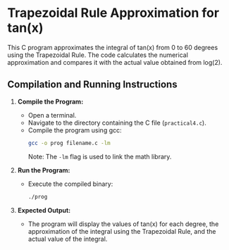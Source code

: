 # Trapezoidal Rule Approximation for tan(x)

This C program approximates the integral of tan(x) from 0 to 60 degrees using the Trapezoidal Rule. The code calculates the numerical approximation and compares it with the actual value obtained from log(2).

## Compilation and Running Instructions

1. **Compile the Program:**
   - Open a terminal.
   - Navigate to the directory containing the C file (`practical4.c`).
   - Compile the program using gcc:
     ```bash
     gcc -o prog filename.c -lm
     ```
     Note: The `-lm` flag is used to link the math library.

2. **Run the Program:**
   - Execute the compiled binary:
     ```bash
     ./prog
     ```

3. **Expected Output:**
   - The program will display the values of tan(x) for each degree, the approximation of the integral using the Trapezoidal Rule, and the actual value of the integral.
